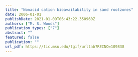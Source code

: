 ```yaml
---
title: "Nonacid cation bioavailability in sand rootzones"
date: 2006-01-01
publishDate: 2021-01-09T06:43:22.350960Z
authors: ["M. S. Woods"]
publication_types: ["7"]
abstract: ""
featured: false
publication: ""
url_pdf: https://tic.msu.edu/tgif/urltab?RECNO=109838
---
```


